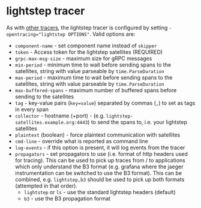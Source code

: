 # lightstep tracer

As with [other tracers](https://pkg.go.dev/github.com/zalando/skipper/tracing), the lightstep tracer is configured by setting 
`-opentracing="lightstep OPTIONS"`. Valid options are:

* `component-name` - set component name instead of `skipper`
* `token` - Access token for the lightstep satellites (REQUIRED)
* `grpc-max-msg-size` - maximum size for gRPC messages
* `min-period` - minimum time to wait before sending spans to the satellites, string with value parseable by `time.ParseDuration`
* `max-period` - maximum time to wait before sending spans to the satellites, string with value parseable by `time.ParseDuration`
* `max-buffered-spans` - maximum number of buffered spans before sending to the satellites
* `tag` - key-value pairs (`key=value`) separated by commas (`,`) to set as tags
  in every span
* `collector` - hostname (+port) - (e.g. `lightstep-satellites.example.org:4443`)  to send the
   spans to, i.e. your lightstep satellites
* `plaintext` (boolean) - force plaintext communication with satellites
* `cmd-line` - override what is reported as command line
* `log-events` - if this option is present, it will log events from the tracer
* `propagators` - set propagators to use (i.e. format of http headers used for tracing). This can be used
  to pick up traces from / to applications which only understand the B3 format (e.g. grafana where the
  jaeger instrumentation can be switched to use the B3 format). This can be combined, e.g. `lightstep,b3`
  should be used to pick up both formats (attempted in that order).
  * `lightstep` or `ls` - use the standard lightstep headers (default)
  * `b3` - use the B3 propagation format
